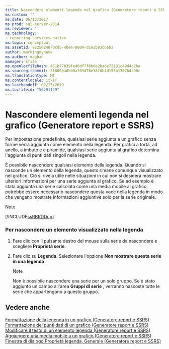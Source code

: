 ```yaml
---
title: Nascondere elementi legenda nel grafico (Generatore report e SSRS) | Microsoft Docs
ms.custom: ''
ms.date: 06/13/2017
ms.prod: sql-server-2014
ms.reviewer: ''
ms.technology:
- reporting-services-native
ms.topic: conceptual
ms.assetid: 92256240-0cd5-4be4-8904-d1e3b93cb6b3
author: markingmyname
ms.author: maghan
manager: kfile
ms.openlocfilehash: 451b77b39fe46df7f6b6e2ba6e72181c49d4c2ba
ms.sourcegitcommit: 31800ba0bb0af09476e38f6b4d155b136764c06c
ms.translationtype: MT
ms.contentlocale: it-IT
ms.lasthandoff: 02/15/2019
ms.locfileid: "56291149"
---
```

# <a name="hide-legend-items-on-the-chart-report-builder-and-ssrs"></a>Nascondere elementi legenda nel grafico (Generatore report e SSRS)
  Per impostazione predefinita, qualsiasi serie aggiunta a un grafico senza forme verrà aggiunta come elemento nella legenda. Per grafici a torta, ad anello, a imbuto e a piramide, qualsiasi serie aggiunta al grafico determina l'aggiunta di punti dati singoli nella legenda.  
  
 È possibile nascondere qualsiasi elemento della legenda. Quando si nasconde un elemento della legenda, questo rimane comunque visualizzato nel grafico. Ciò si rivela utile nelle situazioni in cui non si desidera mostrare ulteriori informazioni per una serie aggiunta al grafico. Se ad esempio è stata aggiunta una serie calcolata come una media mobile al grafico, potrebbe essere necessario nascondere questa voce nella legenda in modo che vengano mostrate informazioni aggiuntive solo per la serie originale.  
  
> [!NOTE]  
>  [!INCLUDE[ssRBRDDup](../../includes/ssrbrddup-md.md)]  
  
### <a name="to-hide-an-item-from-display-in-the-legend"></a>Per nascondere un elemento visualizzato nella legenda  
  
1.  Fare clic con il pulsante destro del mouse sulla serie da nascondere e scegliere **Proprietà serie**.  
  
2.  Fare clic su **Legenda**. Selezionare l'opzione **Non mostrare questa serie in una legenda** .  
  
    > [!NOTE]  
    >  Non è possibile nascondere una serie per un solo gruppo. Se è stato aggiunto un campo all'area **Gruppi di serie** , verranno nascoste tutte le serie che appartengono a questo gruppo.  
  
## <a name="see-also"></a>Vedere anche  
 [Formattazione della legenda in un grafico &#40;Generatore report e SSRS&#41;](chart-legend-formatting-report-builder.md)   
 [Formattazione dei punti dati di un grafico &#40;Generatore report e SSRS&#41;](formatting-data-points-on-a-chart-report-builder-and-ssrs.md)   
 [Modificare il testo di un elemento legenda &#40;Generatore report e SSRS&#41;](chart-legend-change-item-text-report-builder.md)   
 [Aggiungere una media mobile a un grafico &#40;Generatore report e SSRS&#41;](add-a-moving-average-to-a-chart-report-builder-and-ssrs.md)   
 [Finestra di dialogo Proprietà legenda, Generale &#40;Generatore report e SSRS&#41;](../legend-properties-dialog-box-general-report-builder-and-ssrs.md)  
  
  

